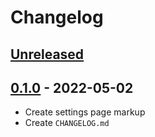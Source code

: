 # Changelog

## [Unreleased][unreleased]

## [0.1.0][] - 2022-05-02

- Create settings page markup
- Create `CHANGELOG.md`

[unreleased]: https://github.com/nieopierzony/train-intervals/compare/v0.1.0....HEAD
[0.1.0]: https://github.com/nieopierzony/train-intervals/releases/tag/v0.1.0

